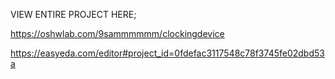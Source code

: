VIEW ENTIRE PROJECT HERE;

https://oshwlab.com/9sammmmmm/clockingdevice

https://easyeda.com/editor#project_id=0fdefac3117548c78f3745fe02dbd53a
